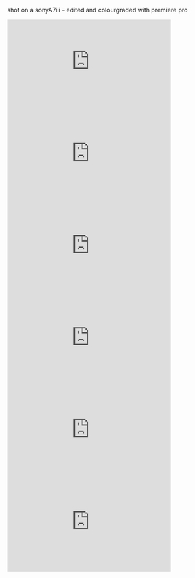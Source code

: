 shot on a sonyA7iii - edited and colourgraded with premiere pro 

<iframe width="381" height="214" src="https://www.youtube.com/embed/swaO6PHOF1U?si=2LPK8rntD99yNrEt" title="YouTube video player" frameborder="0" allow="accelerometer; autoplay; clipboard-write; encrypted-media; gyroscope; picture-in-picture; web-share" allowfullscreen></iframe>

<iframe width="381" height="214" src="https://www.youtube.com/embed/FRxAIXuhN5U?si=dp4R-PWyLSJwLv6-" title="YouTube video player" frameborder="0" allow="accelerometer; autoplay; clipboard-write; encrypted-media; gyroscope; picture-in-picture; web-share" allowfullscreen></iframe>

<iframe width="381" height="214" src="https://www.youtube.com/embed/45jFqviQ6RQ?si=xrxm9UWhQQ9nh30s" title="YouTube video player" frameborder="0" allow="accelerometer; autoplay; clipboard-write; encrypted-media; gyroscope; picture-in-picture; web-share" allowfullscreen></iframe>

<iframe width="381" height="214" src="https://www.youtube.com/embed/UAnfhhGm68E?si=yAve0mfprDDuHGUo" title="YouTube video player" frameborder="0" allow="accelerometer; autoplay; clipboard-write; encrypted-media; gyroscope; picture-in-picture; web-share" allowfullscreen></iframe>

<iframe width="381" height="214" src="https://www.youtube.com/embed/1Cg9QPQn6n8?si=k8dC85bUn9YQ-VoN" title="YouTube video player" frameborder="0" allow="accelerometer; autoplay; clipboard-write; encrypted-media; gyroscope; picture-in-picture; web-share" allowfullscreen></iframe>

<iframe width="381" height="214" src="https://www.youtube.com/embed/UrlQyEiI-ac?si=eUB7p2WFm4kmQvhM" title="YouTube video player" frameborder="0" allow="accelerometer; autoplay; clipboard-write; encrypted-media; gyroscope; picture-in-picture; web-share" allowfullscreen></iframe>

